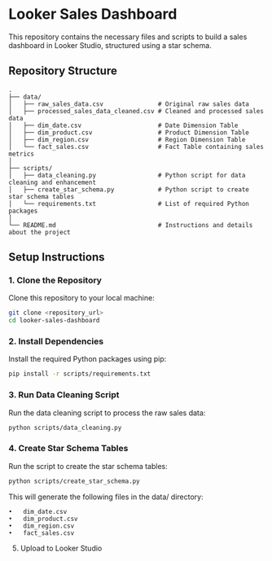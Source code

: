 # Looker Sales Dashboard

This repository contains the necessary files and scripts to build a sales dashboard in Looker Studio, structured using a star schema.

## Repository Structure
```
.
├── data/
│   ├── raw_sales_data.csv               # Original raw sales data
│   ├── processed_sales_data_cleaned.csv # Cleaned and processed sales data
│   ├── dim_date.csv                     # Date Dimension Table
│   ├── dim_product.csv                  # Product Dimension Table
│   ├── dim_region.csv                   # Region Dimension Table
│   └── fact_sales.csv                   # Fact Table containing sales metrics
│
├── scripts/
│   ├── data_cleaning.py                 # Python script for data cleaning and enhancement
│   ├── create_star_schema.py            # Python script to create star schema tables
│   └── requirements.txt                 # List of required Python packages
│
└── README.md                            # Instructions and details about the project
```

## Setup Instructions

### 1. Clone the Repository
Clone this repository to your local machine:

```bash
git clone <repository_url>
cd looker-sales-dashboard
```

### 2. Install Dependencies

Install the required Python packages using pip:
```bash
pip install -r scripts/requirements.txt
```

###  3. Run Data Cleaning Script
Run the data cleaning script to process the raw sales data:
```bash
python scripts/data_cleaning.py
```

### 4. Create Star Schema Tables
Run the script to create the star schema tables:
```bash
python scripts/create_star_schema.py
```

This will generate the following files in the data/ directory:

	•	dim_date.csv
	•	dim_product.csv
	•	dim_region.csv
	•	fact_sales.csv

5. Upload to Looker Studio